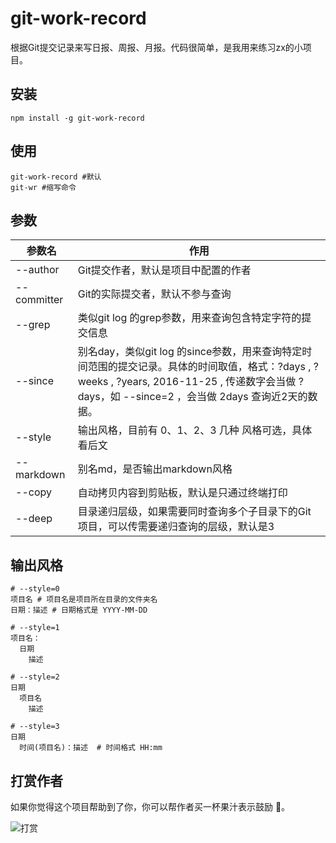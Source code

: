 # git-work-record

根据Git提交记录来写日报、周报、月报。代码很简单，是我用来练习zx的小项目。

## 安装

```shell
npm install -g git-work-record
```

## 使用

```shell
git-work-record #默认
git-wr #缩写命令
```

## 参数

|  参数名  |  作用  |
| ------- | ------ |
| --author | Git提交作者，默认是项目中配置的作者 |
| --committer | Git的实际提交者，默认不参与查询 |
| --grep | 类似git log 的grep参数，用来查询包含特定字符的提交信息 |
| --since | 别名day，类似git log 的since参数，用来查询特定时间范围的提交记录。具体的时间取值，格式：?days , ?weeks , ?years, 2016-11-25 , 传递数字会当做 ?days，如 --since=2 ，会当做 2days 查询近2天的数据。 |
| --style | 输出风格，目前有 0、1、2、3 几种 风格可选，具体看后文 |
| --markdown | 别名md，是否输出markdown风格 |
| --copy | 自动拷贝内容到剪贴板，默认是只通过终端打印 |
| --deep | 目录递归层级，如果需要同时查询多个子目录下的Git项目，可以传需要递归查询的层级，默认是3  |

## 输出风格

```shell
# --style=0
项目名 # 项目名是项目所在目录的文件夹名
日期：描述 # 日期格式是 YYYY-MM-DD
```

```shell
# --style=1
项目名：
  日期
    描述
```

```shell
# --style=2
日期
  项目名
    描述
```

```shell
# --style=3
日期
  时间(项目名)：描述  # 时间格式 HH:mm
```

## 打赏作者

如果你觉得这个项目帮助到了你，你可以帮作者买一杯果汁表示鼓励 🍹。

![打赏](https://test-1309419893.cos.ap-shanghai.myqcloud.com/%E6%89%93%E8%B5%8F.jpg)
